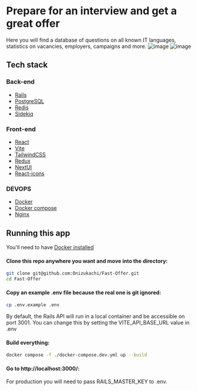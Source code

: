 # Prepare for an interview and get a great offer

Here you will find a database of questions on all known IT languages, statistics on vacancies, employers, campaigns and more.
![image](https://github.com/user-attachments/assets/aa339854-bcd7-41cc-84aa-10a6f8ec431b)
![image](https://github.com/user-attachments/assets/9d5551a4-45c3-47a1-81d8-6316bf475534)

## Tech stack


### Back-end
- [Rails](https://rubyonrails.org/)
- [PostgreSQL](https://www.postgresql.org/)
- [Redis](https://redis.io/)
- [Sidekiq](https://github.com/mperham/sidekiq)

### Front-end
- [React](https://ru.legacy.reactjs.org/)
- [Vite](https://vitejs.dev/)
- [TailwindCSS](https://tailwindcss.com/)
- [Redux](https://redux.js.org/)
- [NextUI](https://nextui.org/)
- [React-icons](https://react-icons.github.io/react-icons/)

### DEVOPS
- [Docker](https://www.docker.com/)
- [Docker compose](https://www.docker.com/)
- [Nginx](https://nginx.org/ru/)


## Running this app

You'll need to have [Docker installed](https://docs.docker.com/get-docker/)

#### Clone this repo anywhere you want and move into the directory:

```sh
git clone git@github.com:Onizukachi/Fast-Offer.git
cd Fast-Offer
```

#### Copy an example .env file because the real one is git ignored:

```sh
cp .env.example .env
```

By default, the Rails API will run in a local container and be accessible on port 3001. You can change this by setting the VITE_API_BASE_URL value in .env

#### Build everything:

```sh
docker compose -f ./docker-compose.dev.yml up --build
```

#### Go to http://localhost:3000/:

For production you will need to pass RAILS_MASTER_KEY to .env.
